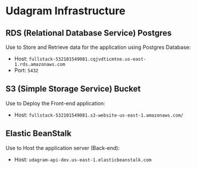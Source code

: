 # Udagram Infrastructure

## RDS (Relational Database Service) Postgres
Use to Store and Retrieve data for the application using Postgres Database:
- Host: `fullstack-532101549081.cqjvdticmtne.us-east-1.rds.amazonaws.com`
- Port: `5432`

## S3 (Simple Storage Service) Bucket
Use to Deploy the Front-end application:
- Host: `fullstack-532101549081.s3-website-us-east-1.amazonaws.com/`

## Elastic BeanStalk
Use to Host the application server (Back-end):
- Host: `udagram-api-dev.us-east-1.elasticbeanstalk.com`
